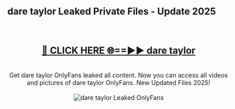<h2>dare taylor Leaked Private Files - Update 2025</h2>
<br>
<div align="center">
<h2><a href="https://cliphot.my.id/dare_taylor" rel="nofollow">🔴 CLICK HERE 🌐==►► dare taylor</a></h2>
<br>
Get dare taylor OnlyFans leaked all content. Now you can access all videos and pictures of dare taylor OnlyFans. New Updated Files 2025!
<br>
<br>
<a href="https://cliphot.my.id/dare_taylor" rel="nofollow" data-target="animated-image.originalLink"><img src="https://i.ibb.co.com/WyWwxjT/player-gif2.gif" alt="dare taylor Leaked OnlyFans" style="max-width: 100%; display: inline-block;" data-target="animated-image.originalImage"></a>
</div>
<br>
